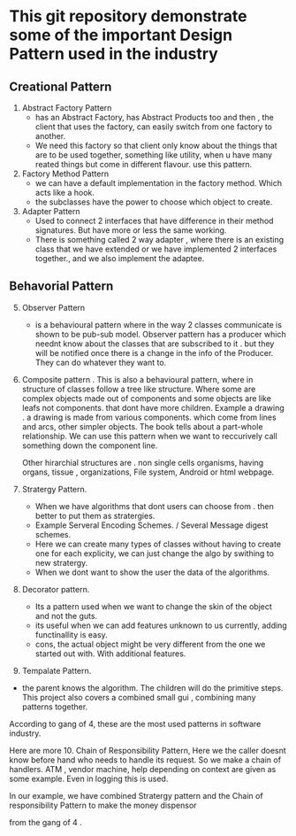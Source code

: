 # This git repository demonstrate some of the important  Design Pattern used in the industry
## Creational Pattern
1. Abstract Factory Pattern
    - has an Abstract Factory, has Abstract Products too and then , the client that uses the factory, can easily switch from one factory to another.
    - We need this factory so that client only know about the things that are to be used together, something like utility, when u have many reated things but come in different flavour. use this pattern.
2. Factory Method Pattern
      - we can have a default implementation in the factory method. Which acts like a hook. 
      - the subclasses have the power to choose which object to create.
3. Adapter Pattern
   - Used to connect 2 interfaces that have difference in their method signatures. But have more or less the same working. 
   - There is something called 2 way adapter , where there is an existing class that we have extended or we have implemented 2 interfaces together., and we also implement the adaptee.
## Behavorial Pattern 
5. Observer Pattern 
   - is a behavioural pattern where in the way 2 classes communicate is shown to be pub-sub model. 
     Observer pattern has a producer which neednt know about the classes that are subscribed to it . 
     but they will be notified once there is a change in the info of the Producer. 
     They can do whatever they want to. 
6. Composite pattern .
   This is also a behavioural pattern, where in structure of classes follow a tree like structure.
   Where some are complex objects made out of components and some objects are like leafs not components. that dont have more children.
   Example a drawing . a drawing is made from various components. which come from lines and arcs, other simpler objects. 
   The book tells about a part-whole relationship.  We can use this pattern when we want to reccurively call something down the component line. 
   
   Other hirarchial structures are . non single cells organisms, having organs, tissue , organizations, File system, Android or html webpage.

7. Stratergy Pattern. 
    - When we have algorithms that dont users can choose from . then better to put them as stratergies. 
    - Example Serveral Encoding Schemes. / Several Message digest schemes. 
    - Here we can create many types of classes without having to create one for each explicity, we can just change the
      algo by swithing to new stratergy. 
    - When we dont want to show the user the data of the algorithms.  
8. Decorator pattern. 
   - Its a pattern used when we want to change the skin of the object and not the guts. 
   - its useful when we can add features unknown to us currently, adding functinallity is easy. 
   - cons, the actual object might be very different from the one we started out with. With additional features. 
9. Tempalate Pattern. 
  - the parent knows the algorithm. The children will do the primitive steps.
This project also covers a combined small gui , combining many patterns together.


According to gang of 4, these are the most used patterns in software industry. 




Here are more
10. Chain of Responsibility Pattern,
    Here we the caller doesnt know before hand who needs to handle its request. So we make a chain of handlers.
    ATM , vendor machine, help depending on context are given as some example. Even in logging this is used.

In our example, we have combined Stratergy pattern and the Chain of responsibility Pattern to make the money dispensor



from the gang of 4 . 

